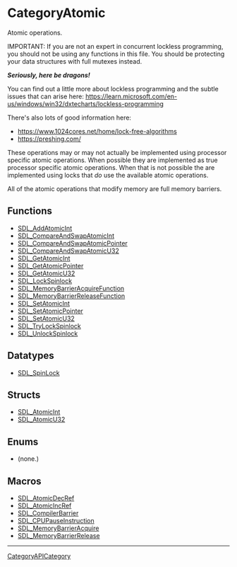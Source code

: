 # CategoryAtomic

Atomic operations.

IMPORTANT: If you are not an expert in concurrent lockless programming, you
should not be using any functions in this file. You should be protecting
your data structures with full mutexes instead.

***Seriously, here be dragons!***

You can find out a little more about lockless programming and the subtle
issues that can arise here:
https://learn.microsoft.com/en-us/windows/win32/dxtecharts/lockless-programming

There's also lots of good information here:

- https://www.1024cores.net/home/lock-free-algorithms
- https://preshing.com/

These operations may or may not actually be implemented using processor
specific atomic operations. When possible they are implemented as true
processor specific atomic operations. When that is not possible the are
implemented using locks that *do* use the available atomic operations.

All of the atomic operations that modify memory are full memory barriers.

<!-- END CATEGORY DOCUMENTATION -->

## Functions

<!-- DO NOT HAND-EDIT CATEGORY LISTS, THEY ARE AUTOGENERATED AND WILL BE OVERWRITTEN, BASED ON TAGS IN INDIVIDUAL PAGE FOOTERS. EDIT THOSE INSTEAD. -->
<!-- BEGIN CATEGORY LIST: CategoryAtomic, CategoryAPIFunction -->
- [SDL_AddAtomicInt](SDL_AddAtomicInt)
- [SDL_CompareAndSwapAtomicInt](SDL_CompareAndSwapAtomicInt)
- [SDL_CompareAndSwapAtomicPointer](SDL_CompareAndSwapAtomicPointer)
- [SDL_CompareAndSwapAtomicU32](SDL_CompareAndSwapAtomicU32)
- [SDL_GetAtomicInt](SDL_GetAtomicInt)
- [SDL_GetAtomicPointer](SDL_GetAtomicPointer)
- [SDL_GetAtomicU32](SDL_GetAtomicU32)
- [SDL_LockSpinlock](SDL_LockSpinlock)
- [SDL_MemoryBarrierAcquireFunction](SDL_MemoryBarrierAcquireFunction)
- [SDL_MemoryBarrierReleaseFunction](SDL_MemoryBarrierReleaseFunction)
- [SDL_SetAtomicInt](SDL_SetAtomicInt)
- [SDL_SetAtomicPointer](SDL_SetAtomicPointer)
- [SDL_SetAtomicU32](SDL_SetAtomicU32)
- [SDL_TryLockSpinlock](SDL_TryLockSpinlock)
- [SDL_UnlockSpinlock](SDL_UnlockSpinlock)
<!-- END CATEGORY LIST -->

## Datatypes

<!-- DO NOT HAND-EDIT CATEGORY LISTS, THEY ARE AUTOGENERATED AND WILL BE OVERWRITTEN, BASED ON TAGS IN INDIVIDUAL PAGE FOOTERS. EDIT THOSE INSTEAD. -->
<!-- BEGIN CATEGORY LIST: CategoryAtomic, CategoryAPIDatatype -->
- [SDL_SpinLock](SDL_SpinLock)
<!-- END CATEGORY LIST -->

## Structs

<!-- DO NOT HAND-EDIT CATEGORY LISTS, THEY ARE AUTOGENERATED AND WILL BE OVERWRITTEN, BASED ON TAGS IN INDIVIDUAL PAGE FOOTERS. EDIT THOSE INSTEAD. -->
<!-- BEGIN CATEGORY LIST: CategoryAtomic, CategoryAPIStruct -->
- [SDL_AtomicInt](SDL_AtomicInt)
- [SDL_AtomicU32](SDL_AtomicU32)
<!-- END CATEGORY LIST -->

## Enums

<!-- DO NOT HAND-EDIT CATEGORY LISTS, THEY ARE AUTOGENERATED AND WILL BE OVERWRITTEN, BASED ON TAGS IN INDIVIDUAL PAGE FOOTERS. EDIT THOSE INSTEAD. -->
<!-- BEGIN CATEGORY LIST: CategoryAtomic, CategoryAPIEnum -->
- (none.)
<!-- END CATEGORY LIST -->

## Macros

<!-- DO NOT HAND-EDIT CATEGORY LISTS, THEY ARE AUTOGENERATED AND WILL BE OVERWRITTEN, BASED ON TAGS IN INDIVIDUAL PAGE FOOTERS. EDIT THOSE INSTEAD. -->
<!-- BEGIN CATEGORY LIST: CategoryAtomic, CategoryAPIMacro -->
- [SDL_AtomicDecRef](SDL_AtomicDecRef)
- [SDL_AtomicIncRef](SDL_AtomicIncRef)
- [SDL_CompilerBarrier](SDL_CompilerBarrier)
- [SDL_CPUPauseInstruction](SDL_CPUPauseInstruction)
- [SDL_MemoryBarrierAcquire](SDL_MemoryBarrierAcquire)
- [SDL_MemoryBarrierRelease](SDL_MemoryBarrierRelease)
<!-- END CATEGORY LIST -->


----
[CategoryAPICategory](CategoryAPICategory)

